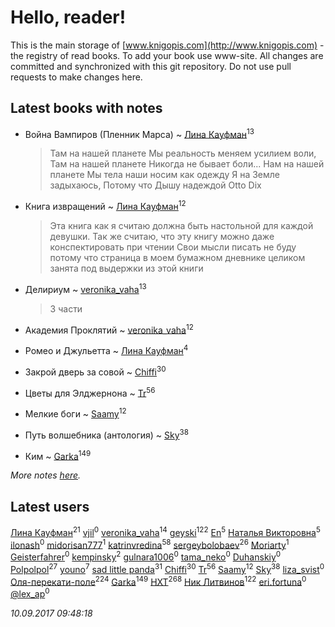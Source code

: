 # Hello, reader!
This is the main storage of [www.knigopis.com](http://www.knigopis.com) - the registry of read books.
To add your book use www-site. All changes are committed and synchronized with this git repository.
Do not use pull requests to make changes here.


## Latest books with notes
* Война Вампиров (Пленник Марса) ~ [Лина Кауфман](users/143/143278479-vkontakte)<sup>13</sup>
    > Там на нашей планете
    > Мы реальность меняем усилием воли,
    > Там на нашей планете 
    > Никогда не бывает боли...
    > Нам на нашей планете
    > Мы тела наши носим как одежду
    > Я на Земле задыхаюсь,
    > Потому что Дышу надеждой
    > Otto Dix

* Книга извращений ~ [Лина Кауфман](users/143/143278479-vkontakte)<sup>12</sup>
    > Эта книга как я считаю должна быть настольной для каждой девушки.
    > Так же считаю, что эту книгу можно даже конспектировать при чтении 
    > Свои мысли писать не буду потому что страница в моем бумажном дневнике целиком занята под 
    > выдержки из этой книги

* Делириум ~ [veronika_vaha](users/876/87639392-vkontakte)<sup>13</sup>
    > 3 части

* Академия Проклятий ~ [veronika_vaha](users/876/87639392-vkontakte)<sup>12</sup>

* Ромео и Джульетта ~ [Лина Кауфман](users/143/143278479-vkontakte)<sup>4</sup>

* Закрой дверь за совой ~ [Chiffi](users/105/105831994080785626680-google)<sup>30</sup>

* Цветы для Элджернона ~ [Tr](users/122/12282474-vkontakte)<sup>56</sup>

* Мелкие боги ~ [Saamy](users/115/115226508-vkontakte)<sup>12</sup>

* Путь волшебника (антология) ~ [Sky](users/118/118049897850017649660-google)<sup>38</sup>

* Ким ~ [Garka](users/115/115753719718250012620-google)<sup>149</sup>


_More notes [here](latest_books_with_notes.md)._


## Latest users
[Лина Кауфман](users/143/143278479-vkontakte)<sup>21</sup> 
[vjil](users/100/100003495005070-facebook)<sup>0</sup> 
[veronika_vaha](users/876/87639392-vkontakte)<sup>14</sup> 
[geyski](users/221/221959664-vkontakte)<sup>122</sup> 
[En](users/333/333646551-vkontakte)<sup>5</sup> 
[Наталья Викторовна](users/162/16233635309913671535-mailru)<sup>5</sup> 
[ilonash](users/182/18241860-vkontakte)<sup>0</sup> 
[midorisan777](users/377/377046272-vkontakte)<sup>1</sup> 
[katrinvredina](users/233/2336755-vkontakte)<sup>58</sup> 
[sergeybolobaev](users/379/37918255-vkontakte)<sup>26</sup> 
[Moriarty](users/224/22419234-vkontakte)<sup>1</sup> 
[Geisterfahrer](users/279/279594688-vkontakte)<sup>0</sup> 
[kempinsky](users/171/1717865441574584-facebook)<sup>2</sup> 
[gulnara1006](users/524/52490735-vkontakte)<sup>0</sup> 
[tama_neko](users/271/271006760-vkontakte)<sup>0</sup> 
[Duhanskiy](users/112/112719946844423170489-googleplus)<sup>0</sup> 
[Polpolpol](users/103/103995186316826099543-google)<sup>27</sup> 
[youno](users/302/302928912-vkontakte)<sup>7</sup> 
[sad little panda](users/188/1882525281990290-facebook)<sup>31</sup> 
[Chiffi](users/105/105831994080785626680-google)<sup>30</sup> 
[Tr](users/122/12282474-vkontakte)<sup>56</sup> 
[Saamy](users/115/115226508-vkontakte)<sup>12</sup> 
[Sky](users/118/118049897850017649660-google)<sup>38</sup> 
[liza_svist](users/608/6086605-vkontakte)<sup>0</sup> 
[Оля-перекати-поле](users/108/10848515355906827860-mailru)<sup>224</sup> 
[Garka](users/115/115753719718250012620-google)<sup>149</sup> 
[HXT](users/100/100002563462782-facebook)<sup>268</sup> 
[Ник Литвинов](users/241/241974816-vkontakte)<sup>122</sup> 
[eri.fortuna](users/415/415025882-vkontakte)<sup>0</sup> 
[@lex_ap](users/202/2023503321218070-facebook)<sup>0</sup> 


_10.09.2017 09:48:18_
